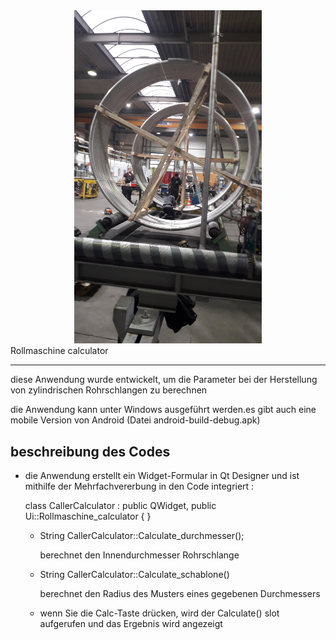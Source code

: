 <div id="header" align="center">
  <img src="product.jpg" width="300"/>
</div
  <h1 align = "center"> Rollmaschine calculator </h1>
  
---

diese Anwendung wurde entwickelt, um die Parameter bei der Herstellung von zylindrischen Rohrschlangen zu berechnen

die Anwendung kann unter Windows ausgeführt werden.es gibt auch eine mobile Version von Android (Datei android-build-debug.apk)
## beschreibung des Codes
- die Anwendung erstellt ein Widget-Formular in Qt Designer und ist mithilfe der Mehrfachvererbung in den Code integriert :

   class CallerCalculator : public QWidget, public Ui::Rollmaschine_calculator {
    }

  - String СallerCalculator::Calculate_durchmesser();
  
     berechnet den Innendurchmesser Rohrsсhlange

  - String CallerCalculator::Calculate_schablone()
    
    berechnet den Radius des Musters eines gegebenen Durchmessers

  - wenn Sie die Calc-Taste drücken, wird der Calculate() slot aufgerufen und das Ergebnis wird angezeigt
